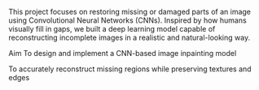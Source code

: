 This project focuses on restoring missing or damaged parts of an image using Convolutional Neural Networks (CNNs). Inspired by how humans visually fill in gaps, we built a deep learning model capable of reconstructing incomplete images in a realistic and natural-looking way.

Aim
To design and implement a CNN-based image inpainting model

To accurately reconstruct missing regions while preserving textures and edges

